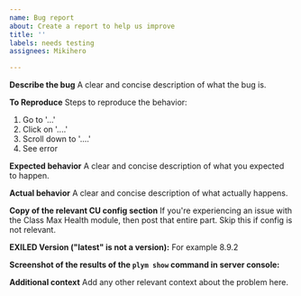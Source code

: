 ```yaml
---
name: Bug report
about: Create a report to help us improve
title: ''
labels: needs testing
assignees: Mikihero

---
```


**Describe the bug**
A clear and concise description of what the bug is.

**To Reproduce**
Steps to reproduce the behavior:
1. Go to '...'
2. Click on '....'
3. Scroll down to '....'
4. See error

**Expected behavior**
A clear and concise description of what you expected to happen.

**Actual behavior**
A clear and concise description of what actually happens.

**Copy of the relevant CU config section**
If you're experiencing an issue with the Class Max Health module, then post that entire part. Skip this if config is not relevant.

**EXILED Version ("latest" is not a version):**
For example 8.9.2

**Screenshot of the results of the `plym show` command in server console:**


**Additional context**
Add any other relevant context about the problem here.